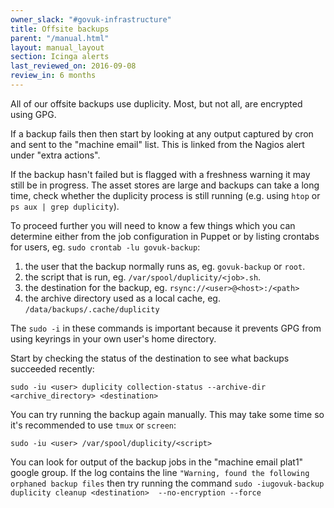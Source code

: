 ```yaml
---
owner_slack: "#govuk-infrastructure"
title: Offsite backups
parent: "/manual.html"
layout: manual_layout
section: Icinga alerts
last_reviewed_on: 2016-09-08
review_in: 6 months
---
```


All of our offsite backups use duplicity. Most, but not all, are
encrypted using GPG.

If a backup fails then then start by looking at any output captured by
cron and sent to the "machine email" list. This is linked from the
Nagios alert under "extra actions".

If the backup hasn't failed but is flagged with a freshness warning it may still be in progress. The asset stores are large and backups can take a long time, check whether the duplicity process is still running (e.g. using `htop` or `ps aux | grep duplicity`).

To proceed further you will need to know a few things which you can
determine either from the job configuration in Puppet or by listing
crontabs for users, eg. `sudo crontab -lu govuk-backup`:

1.  the user that the backup normally runs as, eg. `govuk-backup` or
    `root`.
2.  the script that is run, eg. `/var/spool/duplicity/<job>.sh`.
3.  the destination for the backup, eg. `rsync://<user>@<host>:/<path>`
4.  the archive directory used as a local cache, eg.
    `/data/backups/.cache/duplicity`

<div class="admonition note">

The `sudo -i` in these commands is important because it prevents GPG
from using keyrings in your own user's home directory.

</div>

Start by checking the status of the destination to see what backups
succeeded recently:

    sudo -iu <user> duplicity collection-status --archive-dir <archive_directory> <destination>

You can try running the backup again manually. This may take some time
so it's recommended to use `tmux` or `screen`:

    sudo -iu <user> /var/spool/duplicity/<script>

You can look for output of the backup jobs in the "machine email plat1"
google group. If the log contains the line
`"Warning, found the following orphaned backup files` then try running
the command
`sudo -iugovuk-backup duplicity cleanup <destination>  --no-encryption --force`
